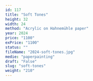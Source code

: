 ```yaml
---
id: 117
title: "Soft Tones"
height: 32
width: 24
method: "Acrylic on Hahnemühle paper"
year: 2024
price: "1100"
exPrice: "1100"
status: ""
fileName: "2024-soft-tones.jpg"
medie: "paperpainting"
draft: "False"
slug: "soft-tones"
weight: "210"
---
```

